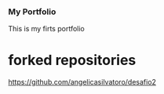### My Portfolio

This is my firts portfolio

# forked repositories

https://github.com/angelicasilvatoro/desafio2